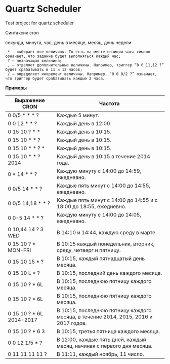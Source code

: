 # Quartz Scheduler
Test project for quartz scheduler

Синтаксик cron

секунда, минута, час, день в месяце, месяц, день недели

     * — выбирает все величины. То есть на месте позиции часа символ означает, что задание будет выполняться каждый час;
     ? — незначащая величина;      
     , — отделяет дополнительные величины. Например, триггер “0 0 11,12 ?” будет срабатывать в 11 и 12 часов;      
     / — определяет инкремент величины. Например, “0 0 0/2 ?” означает, что триггер будет срабатывать каждые 2 часа.
      
**Примеры**	  

| Выражение CRON            | Частота                                                                              |
| ------------------------- | ------------------------------------------------------------------------------------ |
| 0 0/5 * * * ?   			| Каждые 5 минут.                                                                      |
| 0 0 12 * * ?			    | Каждый день в 12:00.                                                                 |
| 0 15 10 ? * *				| Каждый день в 10:15.                                                                 |
| 0 15 10 * * ?				| Каждый день в 10:15.                                                                 |
| 0 15 10 * * ? *			| Каждый день в 10:15.                                                                 |
| 0 15 10 * * ? 2014		| Каждый день в 10:15 в течение 2014 года.                                             |
| 0 * 14 * * ?				| Каждую минуту с 14:00 до 14:59, ежедневно.                                           |
| 0 0/5 14 * * ?			| Каждые пять минут с 14:00 до 14:55, ежедневно.                                       |
| 0 0/5 14,18 * * ?			| Каждые пять минут с 14:00 до 14:55 и с 18:00 до 18:55, ежедневно.                    |
| 0 0-5 14 * * ?			| Каждую минуту с 14:00 до 14:05, ежедневно.                                           |
| 0 10,44 14 ? 3 WED		| В 14:10 и 14:44, каждую среду в марте.                                               |
| 0 15 10 ? * MON-FRI		| В 10:15 каждый понедельник, вторник, среду, четверг и пятницу.                       |
| 0 15 10 15 * ?			| В 10:15, каждый пятнадцатый день месяца.                                             |
| 0 15 10 L * ?				| В 10:15, последний день каждого месяца.                                              |
| 0 15 10 ? * 6L			| В 10:15, последнюю пятницу каждого месяца.                                           |
| 0 15 10 ? * 6L			| В 10:15, последнюю пятницу каждого месяца.                                           |
| 0 15 10 ? * 6L 2014-2017	| В 10:15, последнюю пятницу каждого месяца, в течение 2014, 2015, 2016 и 2017 годов.  |
| 0 15 10 ? * 6 3			| В 10:15, третья пятница каждого месяца.                                              |
| 0 0 12 1/5 * ?			| В 12:00, каждые пять дней, каждый месяц, начиная с первого дня месяца.               |
| 0 11 11 11 11 ?			| В 11:11, каждый ноябрь, 11 число.                                                    |
